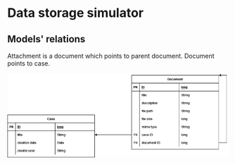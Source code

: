 # Data storage simulator

## Models' relations

Attachment is a document which points to parent document.
Document points to case.

![](/Models/models.drawio.png)